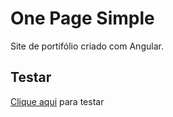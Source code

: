 # One Page Simple

Site de portifólio criado com Angular.

## Testar
[Clique aqui](https://wesleyxbz.github.io/one-page-simple/) para testar 

